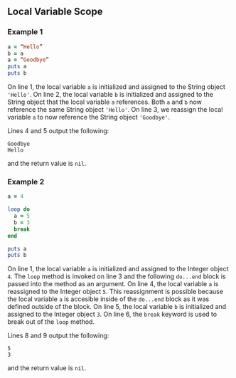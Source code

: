 ## Local Variable Scope

### Example 1

```ruby
a = “Hello”
b = a
a = “Goodbye”
puts a
puts b
```
On line 1, the local variable `a` is initialized and assigned to the String object `'Hello'`. On line 2, the local variable `b` is initialized and assigned to the String object that the local variable `a` references. Both `a` and `b` now reference the same String object `'Hello'`. On line 3, we reassign the local variable `a` to now reference the String object `'Goodbye'`.

Lines 4 and 5 output the following:
```
Goodbye
Hello
```
and the return value is `nil`.

### Example 2

```ruby
a = 4

loop do
  a = 5
  b = 3
  break
end

puts a
puts b
```
On line 1, the local variable `a` is initialized and assigned to the Integer object `4`. The `loop` method is invoked on line 3 and the following `do...end` block is passed into the method as an argument. On line 4, the local variable `a` is reassigned to the Integer object `5`. This reassignment is possible because the local variable `a` is accesible inside of the `do...end` block as it was defined outside of the block. On line 5, the local variable `b` is initialized and assigned to the Integer object `3`. On line 6, the `break` keyword is used to break out of the `loop` method.

Lines 8 and 9 output the following:
```
5
3
```
and the return value is `nil`.